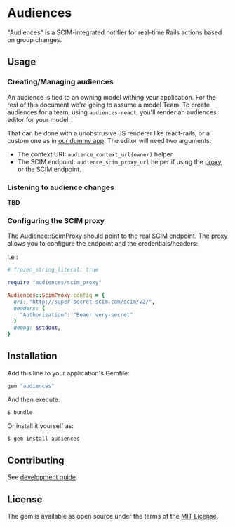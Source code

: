 # Audiences

"Audiences" is a SCIM-integrated notifier for real-time Rails actions based on group changes.

## Usage

### Creating/Managing audiences

An audience is tied to an owning model withing your application. For the rest of this document we're going to assume a model Team. To create audiences for a team, using `audiences-react`, you'll render an audiences editor for your model.

That can be done with a unobstrusive JS renderer like react-rails, or a custom one as in [our dummy app](../audiences/spec/dummy/app/frontend/entrypoints/application.js). The editor will need two arguments:

- The context URI: `audience_context_url(owner)` helper
- The SCIM endpoint: `audience_scim_proxy_url` helper if using the [proxy](#configuring-the-scim-proxy), or the SCIM endpoint.

### Listening to audience changes

**TBD**

### Configuring the SCIM proxy

The Audience::ScimProxy should point to the real SCIM endpoint. The proxy allows you to configure the endpoint and the credentials/headers:

I.e.:

```ruby
# frozen_string_literal: true

require "audiences/scim_proxy"

Audiences::ScimProxy.config = {
  uri: "http://super-secret-scim.com/scim/v2/",
  headers: {
    "Authorization": "Beaer very-secret"
  }
  debug: $stdout,
}
```

## Installation

Add this line to your application's Gemfile:

```ruby
gem "audiences"
```

And then execute:

```bash
$ bundle
```

Or install it yourself as:

```bash
$ gem install audiences
```

## Contributing

See [development guide](../../docs/development.md).

## License

The gem is available as open source under the terms of the [MIT License](https://opensource.org/licenses/MIT).
